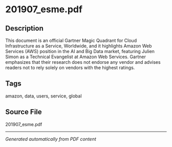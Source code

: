 # 201907_esme.pdf

## Description
This document is an official Gartner Magic Quadrant for Cloud Infrastructure as a Service, Worldwide, and it highlights Amazon Web Services (AWS) position in the AI and Big Data market, featuring Julien Simon as a Technical Evangelist at Amazon Web Services. Gartner emphasizes that their research does not endorse any vendor and advises readers not to rely solely on vendors with the highest ratings.
## Tags
amazon, data, users, service, global

## Source File
201907_esme.pdf

---
*Generated automatically from PDF content*
